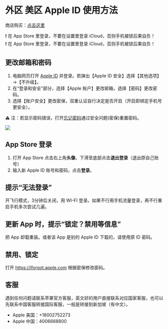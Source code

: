 # 外区 美区 Apple ID 使用方法

商店购买：[点击这里](https://t.me/GVStore)

❗️ 在 App Store 里登录，不要在设置里登录 iCloud，否则手机被锁后果自负！\
❗️ 在 App Store 里登录，不要在设置里登录 iCloud，否则手机被锁后果自负！

## 更改邮箱和密码
1. 电脑网页打开 [Apple ID](https://appleid.apple.com/) 并登录。若弹出【Apple ID 安全】选择【其他选项】→【不升级】。
2. 在“登录和安全”部分，选择【Apple 账户】更改邮箱，选择【密码】更改密码。
3. 选择【账户安全】更改密保，双重认证自行决定是否开启（开启即绑定手机号更安全）。

⚠️ 注：若显示密码错误，打开[忘记密码](https://iforgot.apple.com/)通过安全问题(密保)重置密码。

![](https://i.imgur.com/knuXDH2.png)

## App Store 登录
1. 打开 App Store 点击右上角**头像**，下滑至底部点击**退出登录**（退出原自己账号）
2. 输入新 Apple ID 账号和密码，点击**登录**。

## 提示“无法登录”
开飞行模式，3分钟后关闭，用 WI-FI 登录。如果不行用手机流量登录，再不行重启手机多次尝试几遍。

## 更新 App 时，提示“锁定？禁用等信息”
把 App 卸载重装。或者该 App 是别的 Apple ID 下载的，请使用原 ID 密码。

## 禁用、锁定
打开 <https://iforgot.apple.com> 根据密保修改密码。

## 客服
遇到任何问题请联系苹果官方客服，英文好的用户直接联系对应国家客服，也可以先联系中国客服转接国际客服，一般是转接到新加坡（有中文）。
- Apple 美国：+18002752273
- Apple 中国：4006668800

